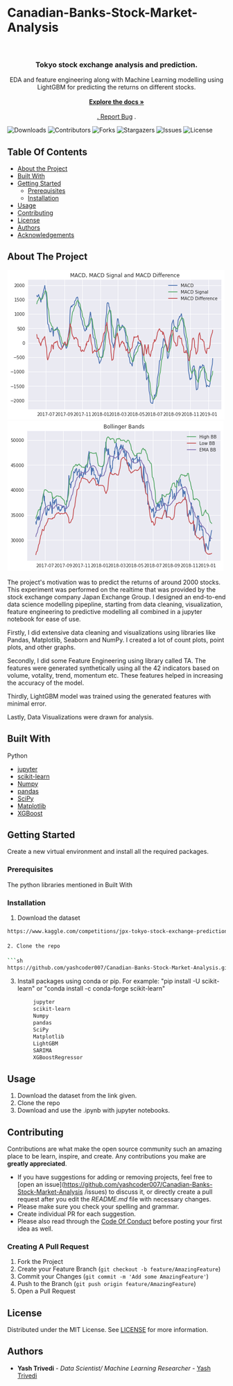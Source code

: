 # Canadian-Banks-Stock-Market-Analysis

<br/>
<p align="center">
  <h3 align="center">Tokyo stock exchange analysis and prediction.</h3>

  <p align="center">
   EDA and feature engineering along with Machine Learning modelling using LightGBM for predicting the returns on different stocks.
    <br/>
    <br/>
    <a href="https://github.com/yashcoder007/Canadian-Banks-Stock-Market-Analysis"><strong>Explore the docs »</strong></a>
    <br/>
    <br/>
    <a href="https://github.com/yashcoder007/Canadian-Banks-Stock-Market-Analysis

">View Demo</a>
    .
    <a href="https://github.com/yashcoder007/Canadian-Banks-Stock-Market-Analysis/issues"> Report Bug</a>
    .
  </p>
</p>

![Downloads](https://img.shields.io/github/downloads/yashcoder007/Canadian-Banks-Stock-Market-Analysis/total) ![Contributors](https://img.shields.io/github/contributors/yashcoder007/Canadian-Banks-Stock-Market-Analysis?color=dark-green) ![Forks](https://img.shields.io/github/forks/yashcoder007/Canadian-Banks-Stock-Market-Analysis?style=social) ![Stargazers](https://img.shields.io/github/stars/yashcoder007/Canadian-Banks-Stock-Market-Analysis?style=social) ![Issues](https://img.shields.io/github/issues/yashcoder007/Canadian-Banks-Stock-Market-Analysis) ![License](https://img.shields.io/github/license/yashcoder007/Canadian-Banks-Stock-Market-Analysis) 

## Table Of Contents

* [About the Project](#about-the-project)
* [Built With](#built-with)
* [Getting Started](#getting-started)
  * [Prerequisites](#prerequisites)
  * [Installation](#installation)
* [Usage](#usage)
* [Contributing](#contributing)
* [License](#license)
* [Authors](#authors)
* [Acknowledgements](#acknowledgements)

## About The Project

![Screen Shot](down1.png)
![Screen Shot](down2.png)

The project's motivation was to predict the returns of around 2000 stocks. This experiment was performed on the realtime that was provided by the stock exchange company Japan Exchange Group.  I designed an end-to-end data science modelling pipepline, starting from data cleaning, visualization, feature engineering to predictive modelling all combined in a jupyter notebook for ease of use. 

Firstly, I did extensive data cleaning and visualizations using libraries like Pandas, Matplotlib, Seaborn and NumPy. I created a lot of count plots, point plots, and other graphs.

Secondly, I did some Feature Engineering using library called TA. The features were generated synthetically using all the 42 indicators based on volume, votality, trend, momentum etc. These features helped in increasing the accuracy of the model.

Thirdly, LightGBM model was trained using the generated features with minimal error.

Lastly, Data Visualizations were drawn for analysis.





## Built With

Python

* [jupyter ](https://jupyter.org/)
* [scikit-learn](https://scikit-learn.org/stable/)
* [Numpy](https://numpy.org/)
* [pandas](https://pandas.pydata.org/)
* [SciPy](https://scipy.org/)
* [Matplotlib](https://matplotlib.org/)
* [XGBoost](https://xgboost.readthedocs.io/en/stable/parameter.html)


## Getting Started

Create a new virtual environment and install all the required packages.

### Prerequisites

The python libraries mentioned in Built With

### Installation

1. Download the dataset
```sh
https://www.kaggle.com/competitions/jpx-tokyo-stock-exchange-prediction```

2. Clone the repo

```sh
https://github.com/yashcoder007/Canadian-Banks-Stock-Market-Analysis.git
```
3. Install packages using  conda or pip.
For example:  "pip install -U scikit-learn" or "conda install -c conda-forge scikit-learn"

            jupyter
            scikit-learn
            Numpy
            pandas
            SciPy
            Matplotlib
            LightGBM
            SARIMA
            XGBoostRegressor

## Usage

1. Download the dataset from the link given.
2. Clone the repo
3. Download and use the .ipynb with jupyter notebooks.



## Contributing

Contributions are what make the open source community such an amazing place to be learn, inspire, and create. Any contributions you make are **greatly appreciated**.
* If you have suggestions for adding or removing projects, feel free to [open an issue](https://github.com/yashcoder007/Canadian-Banks-Stock-Market-Analysis
/issues) to discuss it, or directly create a pull request after you edit the *README.md* file with necessary changes.
* Please make sure you check your spelling and grammar.
* Create individual PR for each suggestion.
* Please also read through the [Code Of Conduct](https://github.com/yashcoder007/Canadian-Banks-Stock-Market-Analysis.git/blob/main/CODE_OF_CONDUCT.md) before posting your first idea as well.

### Creating A Pull Request

1. Fork the Project
2. Create your Feature Branch (`git checkout -b feature/AmazingFeature`)
3. Commit your Changes (`git commit -m 'Add some AmazingFeature'`)
4. Push to the Branch (`git push origin feature/AmazingFeature`)
5. Open a Pull Request

## License

Distributed under the MIT License. See [LICENSE](https://github.com/yashcoder007/Canadian-Banks-Stock-Market-Analysis.git/blob/main/LICENSE.md) for more information.

## Authors

* **Yash Trivedi** - *Data Scientist/ Machine Learning Researcher* - [Yash Trivedi](https://github.com/yashcoder007)
